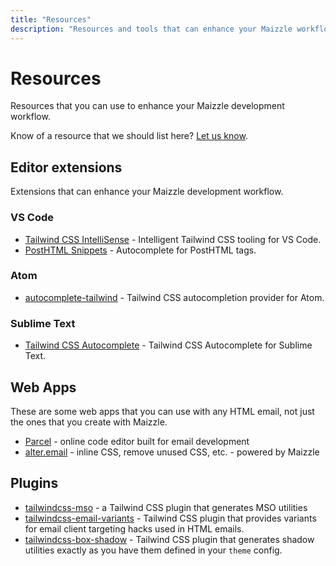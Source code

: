 ```yaml
---
title: "Resources"
description: "Resources and tools that can enhance your Maizzle workflow"
---
```


# Resources

Resources that you can use to enhance your Maizzle development workflow.

Know of a resource that we should list here? [Let us know](https://github.com/maizzle/maizzle.com/issues/new).

## Editor extensions

Extensions that can enhance your Maizzle development workflow.

### VS Code

- [Tailwind CSS IntelliSense](https://marketplace.visualstudio.com/items?itemName=bradlc.vscode-tailwindcss) - Intelligent Tailwind CSS tooling for VS Code.
- [PostHTML Snippets](https://marketplace.visualstudio.com/items?itemName=cossssmin.posthtml) - Autocomplete for PostHTML tags.

### Atom

- [autocomplete-tailwind](https://atom.io/packages/autocomplete-tailwind) - Tailwind CSS autocompletion provider for Atom.

### Sublime Text

- [Tailwind CSS Autocomplete](https://packagecontrol.io/packages/Tailwind%20CSS%20Autocomplete) - Tailwind CSS Autocomplete for Sublime Text.

## Web Apps

These are some web apps that you can use with any HTML email, not just the ones that you create with Maizzle.

- [Parcel](https://parcel.io) - online code editor built for email development
- [alter.email](https://alter.email) - inline CSS, remove unused CSS, etc. - powered by Maizzle

## Plugins

- [tailwindcss-mso](https://github.com/maizzle/tailwindcss-mso) - a Tailwind CSS plugin that generates MSO utilities
- [tailwindcss-email-variants](https://github.com/maizzle/tailwindcss-email-variants) - Tailwind CSS plugin that provides variants for email client targeting hacks used in HTML emails.
- [tailwindcss-box-shadow](https://github.com/cossssmin/tailwindcss-box-shadow) - Tailwind CSS plugin that generates shadow utilities exactly as you have them defined in your `theme` config.
